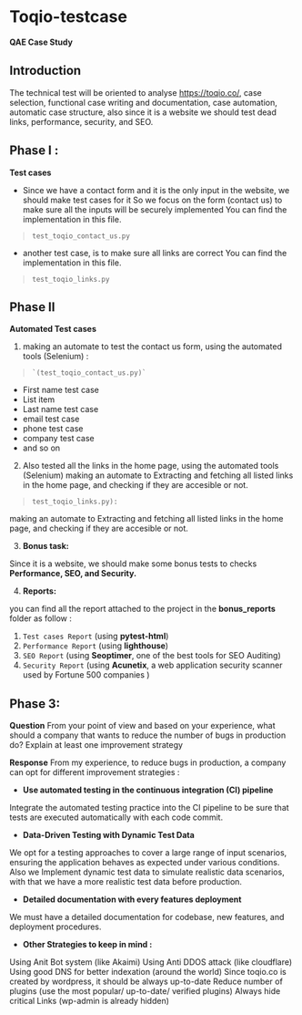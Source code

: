 
# Toqio-testcase

**QAE Case Study**

  

## Introduction

The technical test will be oriented to analyse https://toqio.co/, case selection, functional case writing and documentation, case automation, automatic case structure, also since it is a website we should test dead links, performance, security, and SEO.

  

## Phase I :

  
**Test cases**

 - Since we have a contact form and it is the only input in the website, we should make test cases for it
So we focus on the form (contact us) to make sure all the inputs will be securely implemented
You can find the implementation in this file.

>     test_toqio_contact_us.py

 - another test case, is to make sure all links are correct
 You can find the implementation in this file.

>  `test_toqio_links.py`

## Phase II

**Automated Test cases**

  

 1. making an automate to test the contact us form, using the automated 
    tools (Selenium) :

>     `(test_toqio_contact_us.py)`

 - First name test case
 - List item
 - Last name test case
 - email test case
 - phone test case
 - company test case
 - and so on

  

 2. Also tested all the links in the home page, using the automated tools   
    (Selenium)
   making an automate to Extracting and fetching all listed links in the home page, and   checking if they are accesible or not.

> `test_toqio_links.py):`

  

making an automate to Extracting and fetching all listed links in the home page, and checking if they are accesible or not.

  

 3. **Bonus task:**

Since it is a website, we should make some bonus tests to checks **Performance, SEO, and Security.**

 4. **Reports:**

you can find all the report attached to the project in the **bonus_reports** folder as follow : 

 1. `Test cases Report` (using **pytest-html**)
 2. `Performance Report` (using **lighthouse**)
 3. `SEO Report` (using **Seoptimer**, one of the best tools for SEO Auditing)
 4. `Security Report` (using **Acunetix**, a web application security scanner
    used by Fortune 500 companies  )

## Phase 3:

**Question**
From your point of view and based on your experience, what should a company that wants to reduce the number of bugs in production do?
Explain at least one improvement strategy

**Response**
From my experience, to reduce bugs in production, a company can opt for different improvement strategies : 

 - **Use automated testing in the continuous integration (CI) pipeline**
 
Integrate the automated testing practice into the CI pipeline to be sure that tests are executed automatically with each code commit.

 -  **Data-Driven Testing with Dynamic Test Data** 
 
 We opt for a testing approaches to cover a large range of input scenarios, ensuring the application behaves as expected under various conditions.
 Also we Implement dynamic test data to simulate realistic data scenarios, with that we have a more realistic test data before production.

 -  **Detailed documentation with every features deployment** 
 
We must have a detailed documentation for codebase, new features, and deployment procedures.

 -  **Other Strategies to keep in mind :** 
 
 Using Anit Bot system (like Akaimi)
 Using Anti DDOS attack (like cloudflare)
 Using good DNS for better indexation (around the world) 
 Since toqio.co is created by wordpress, it should be always up-to-date
 Reduce number of plugins (use the most popular/ up-to-date/ verified plugins)
 Always hide critical Links (wp-admin is already hidden)
 
